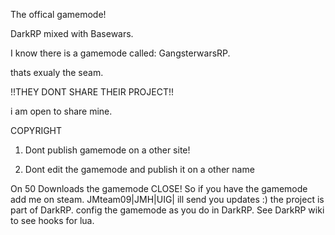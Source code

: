 The offical gamemode!

DarkRP mixed with Basewars.

I know there is a gamemode called: GangsterwarsRP.

thats exualy the seam.

!!THEY DONT SHARE THEIR PROJECT!!

i am open to share mine.


COPYRIGHT

1. Dont publish gamemode on a other site!

2. Dont edit the gamemode and publish it on a other name

On 50 Downloads the gamemode CLOSE!
So if you have the gamemode add me on steam.
JMteam09|JMH|UIG|
ill send you updates :)
the project is part of DarkRP.
config the gamemode as you do in DarkRP.
See DarkRP wiki to see hooks for lua.
